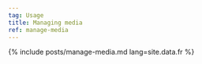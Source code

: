 ```yaml
---
tag: Usage
title: Managing media
ref: manage-media
---
```


{% include posts/manage-media.md lang=site.data.fr %}
